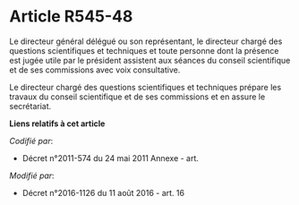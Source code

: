 # Article R545-48

Le directeur général délégué ou son représentant, le directeur chargé des questions scientifiques et techniques et toute
personne dont la présence est jugée utile par le président assistent aux séances du conseil scientifique et de ses
commissions avec voix consultative.

Le directeur chargé des questions scientifiques et techniques prépare les travaux du conseil scientifique et de ses
commissions et en assure le secrétariat.

**Liens relatifs à cet article**

_Codifié par_:

  - Décret n°2011-574 du 24 mai 2011 Annexe - art.

_Modifié par_:

  - Décret n°2016-1126 du 11 août 2016 - art. 16
